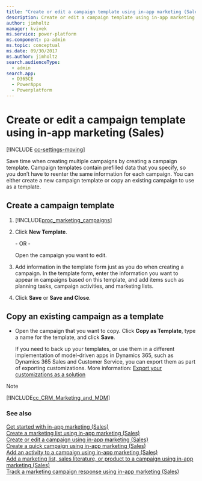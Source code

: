 ```yaml
---
title: "Create or edit a campaign template using in-app marketing (Sales)  | MicrosoftDocs"
description: Create or edit a campaign template using in-app marketing (Sales)
author: jimholtz
manager: kvivek
ms.service: power-platform
ms.component: pa-admin
ms.topic: conceptual
ms.date: 09/30/2017
ms.author: jimholtz
search.audienceType: 
  - admin
search.app: 
  - D365CE
  - PowerApps
  - Powerplatform
---
```

# Create or edit a campaign template using in-app marketing (Sales)

[!INCLUDE [cc-settings-moving](../includes/cc-settings-moving.md)] 

Save time when creating multiple campaigns by creating a campaign template. Campaign templates contain prefilled data that you specify, so you don’t have to reenter the same information for each campaign. You can either create a new campaign template or copy an existing campaign to use as a template.  
  
## Create a campaign template  
  
1. [!INCLUDE[proc_marketing_campaigns](../includes/proc-marketing-campaigns.md)]  
  
2. Click **New Template**.  
  
    \- OR -  
  
    Open the campaign you want to edit.  
  
3. Add information in the template form just as you do when creating a campaign. In the template form, enter the information you want to appear in campaigns based on this template, and add items such as planning tasks, campaign activities, and marketing lists.  
  
4. Click **Save** or **Save and Close**.  
  
## Copy an existing campaign as a template  
  
- Open the campaign that you want to copy. Click **Copy as Template**, type a name for the template, and click **Save**.  
  
  If you need to back up your templates, or use them in a different implementation of model-driven apps in Dynamics 365, such as Dynamics 365 Sales and Customer Service, you can export them as part of exporting customizations. More information: [Export your customizations as a solution](/dynamics365/customer-engagement/customize/use-solutions-for-your-customizations.md)  
  
> [!NOTE]
> [!INCLUDE[cc_CRM_Marketing_and_MDM](../includes/cc-crm-marketing-and-mdm.md)] 
  
### See also  
 [Get started with in-app marketing (Sales)](/dynamics365/customer-engagement/sales-enterprise/get-started-app-marketing-sales.md)   
 [Create a marketing list using in-app marketing (Sales)](/dynamics365/customer-engagement/sales-enterprise/create-marketing-list-using-app-marketing-sales.md)   
 [Create or edit a campaign using in-app marketing (Sales)](/dynamics365/customer-engagement/sales-enterprise/create-edit-campaign-using-app-marketing-sales.md)   
 [Create a quick campaign using in-app marketing (Sales)](/dynamics365/customer-engagement/sales-enterprise/create-quick-campaign-using-app-marketing-sales.md)   
 [Add an activity to a campaign using in-app marketing (Sales)](/dynamics365/customer-engagement/sales-enterprise/add-activity-campaign-using-app-marketing-sales.md)   
 [Add a marketing list, sales literature, or product to a campaign using in-app marketing (Sales)](/dynamics365/customer-engagement/sales-enterprise/add-marketing-list-sales-literature-product-campaign-using-app-marketing-sales.md)   
 [Track a marketing campaign response using in-app marketing (Sales)](/dynamics365/customer-engagement/sales-enterprise/track-marketing-campaign-response-using-app-marketing-sales.md)   
